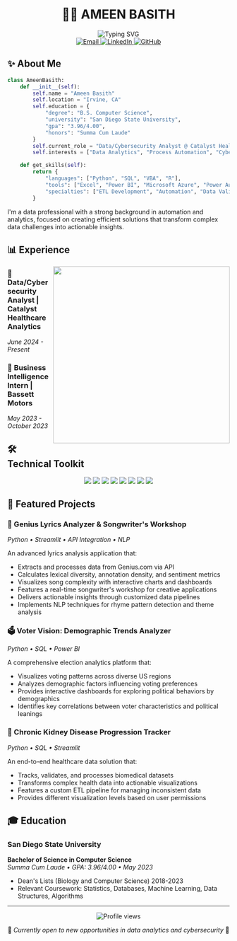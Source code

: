 # <div align="center">👨‍💻 AMEEN BASITH</div>

<div align="center">
  <img src="https://readme-typing-svg.herokuapp.com?font=Fira+Code&size=22&duration=3000&pause=1000&color=0969DA&center=true&vCenter=true&width=435&lines=Data+%26+Cybersecurity+Analyst;Automation+Specialist;Business+Intelligence+Analyst;Python+%26+SQL+Enthusiast" alt="Typing SVG" />
</div>

<div align="center">
  <a href="mailto:ameenbasith2000@gmail.com">
    <img src="https://img.shields.io/badge/Email-D14836?style=for-the-badge&logo=gmail&logoColor=white" alt="Email" />
  </a>
  <a href="https://linkedin.com/in/ameen-basith-hello">
    <img src="https://img.shields.io/badge/LinkedIn-0077B5?style=for-the-badge&logo=linkedin&logoColor=white" alt="LinkedIn" />
  </a>
  <a href="https://github.com/ameenbasith?tab=repositories">
    <img src="https://img.shields.io/badge/Projects-181717?style=for-the-badge&logo=github&logoColor=white" alt="GitHub" />
  </a>
</div>

## ✨ About Me

```python
class AmeenBasith:
    def __init__(self):
        self.name = "Ameen Basith"
        self.location = "Irvine, CA"
        self.education = {
            "degree": "B.S. Computer Science",
            "university": "San Diego State University",
            "gpa": "3.96/4.00",
            "honors": "Summa Cum Laude"
        }
        self.current_role = "Data/Cybersecurity Analyst @ Catalyst Healthcare Analytics"
        self.interests = ["Data Analytics", "Process Automation", "Cybersecurity", "ETL Pipelines"]

    def get_skills(self):
        return {
            "languages": ["Python", "SQL", "VBA", "R"],
            "tools": ["Excel", "Power BI", "Microsoft Azure", "Power Automate", "Azure Active Directory"],
            "specialties": ["ETL Development", "Automation", "Data Validation", "API Integration"]
        }
```

I'm a data professional with a strong background in automation and analytics, focused on creating efficient solutions that transform complex data challenges into actionable insights.

## 📊 Experience

<img align="right" width="400" src="https://github-readme-stats.vercel.app/api/top-langs/?username=ameenbasith&layout=compact&theme=tokyonight" />

### 🏥 **Data/Cybersecurity Analyst** | Catalyst Healthcare Analytics 
*June 2024 - Present*

### 🚗 **Business Intelligence Intern** | Bassett Motors
*May 2023 - October 2023*

## 🛠️ Technical Toolkit

<div align="center">
  <img src="https://img.shields.io/badge/Python-3776AB?style=for-the-badge&logo=python&logoColor=white" />
  <img src="https://img.shields.io/badge/SQL-4479A1?style=for-the-badge&logo=mysql&logoColor=white" />
  <img src="https://img.shields.io/badge/VBA-217346?style=for-the-badge&logo=microsoft-excel&logoColor=white" />
  <img src="https://img.shields.io/badge/R-276DC3?style=for-the-badge&logo=r&logoColor=white" />
  <img src="https://img.shields.io/badge/Excel-217346?style=for-the-badge&logo=microsoft-excel&logoColor=white" />
  <img src="https://img.shields.io/badge/Power_BI-F2C811?style=for-the-badge&logo=power-bi&logoColor=black" />
  <img src="https://img.shields.io/badge/Azure-0089D6?style=for-the-badge&logo=microsoft-azure&logoColor=white" />
  <img src="https://img.shields.io/badge/Power_Automate-0066FF?style=for-the-badge&logo=power-automate&logoColor=white" />
</div>

## 🚀 Featured Projects

### 🎵 Genius Lyrics Analyzer & Songwriter's Workshop

*Python • Streamlit • API Integration • NLP*

An advanced lyrics analysis application that:
 - Extracts and processes data from Genius.com via API
 - Calculates lexical diversity, annotation density, and sentiment metrics
 - Visualizes song complexity with interactive charts and dashboards
 - Features a real-time songwriter's workshop for creative applications
 - Delivers actionable insights through customized data pipelines
 - Implements NLP techniques for rhyme pattern detection and theme analysis

### 🗳️ Voter Vision: Demographic Trends Analyzer

*Python • SQL • Power BI*

A comprehensive election analytics platform that:
- Visualizes voting patterns across diverse US regions
- Analyzes demographic factors influencing voting preferences
- Provides interactive dashboards for exploring political behaviors by demographics
- Identifies key correlations between voter characteristics and political leanings

### 🏥 Chronic Kidney Disease Progression Tracker

*Python • SQL • Streamlit*

An end-to-end healthcare data solution that:
- Tracks, validates, and processes biomedical datasets
- Transforms complex health data into actionable visualizations
- Features a custom ETL pipeline for managing inconsistent data
- Provides different visualization levels based on user permissions

## 🎓 Education

### San Diego State University
**Bachelor of Science in Computer Science**  
*Summa Cum Laude • GPA: 3.96/4.00 • May 2023*

- Dean's Lists (Biology and Computer Science) 2018-2023
- Relevant Coursework: Statistics, Databases, Machine Learning, Data Structures, Algorithms

---

<div align="center">
  <img src="https://komarev.com/ghpvc/?username=YourGitHubUsername&color=0e75b6&style=flat" alt="Profile views" />
  <p>💼 <i>Currently open to new opportunities in data analytics and cybersecurity</i> 💼</p>
</div>
